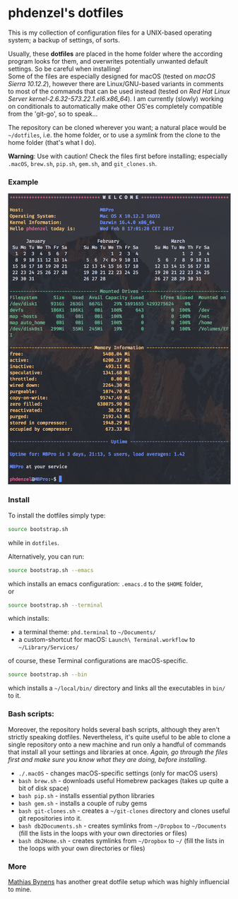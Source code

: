 # phdenzel's dotfiles

This is my collection of configuration files for a UNIX-based operating system; a backup of settings, of sorts.
  
Usually, these **dotfiles** are placed in the home folder where the according program looks for them, and overwrites potentially unwanted default settings. So be careful when installing!  
Some of the files are especially designed for macOS (tested on *macOS Sierra 10.12.2*), however there are Linux/GNU-based variants in comments to most of the commands that can be used instead (tested on *Red Hat Linux Server kernel-2.6.32-573.22.1.el6.x86_64*). I am currently (slowly) working on conditionals to automatically make other OS'es completely compatible from the 'git-go', so to speak...
  
The repository can be cloned wherever you want; a natural place would be `~/dotfiles`, i.e. the home folder, or to use a *symlink* from the clone to the home folder (that's what I do).

**Warning**: Use with caution! Check the files first before installing; especially `.macOS`, `brew.sh`, `pip.sh`, `gem.sh`, and `git_clones.sh`.

### Example
![Screenshot of my shell prompt](screenshot.png)
  
### Install

To install the dotfiles simply type:

```bash
source bootstrap.sh
```
while in `dotfiles`.

Alternatively, you can run:

```bash
source bootstrap.sh --emacs
```

which installs an emacs configuration: `.emacs.d` to the `$HOME` folder,   
or

```bash
source bootstrap.sh --terminal
```

which installs:

* a terminal theme: `phd.terminal` to `~/Documents/`
* a custom-shortcut for macOS: `Launch\ Terminal.workflow` to `~/Library/Services/`

of course, these Terminal configurations are macOS-specific.
 
```bash
source bootstrap.sh --bin
```
which installs a `~/local/bin/` directory and links all the executables
in `bin/` to it.   
 
 
### Bash scripts:
Moreover, the repository holds several bash scripts, although they aren't strictly speaking dotfiles. Nevertheless, it's quite useful to be able to clone a single repository onto a new machine and run only a handful of commands that install all your settings and libraries at once.
*Again, go through the files first and make sure you know what they are doing, before installing*.

* `./.macOS` - changes macOS-specific settings (only for macOS users)
* `bash brew.sh` - downloads useful Homebrew packages (takes up quite a bit of disk space)
* `bash pip.sh` - installs essential python libraries
* `bash gem.sh` - installs a couple of ruby gems
* `bash git-clones.sh` - creates a `~/git-clones` directory and clones useful git repositories into it.
* `bash db2Documents.sh` - creates symlinks from `~/Dropbox` to `~/Documents` (fill the lists in the loops with your own directories or files)
* `bash db2Home.sh` - creates symlinks from `~/Dropbox` to `~/` (fill the lists in the loops with your own directories or files)

### More
[Mathias Bynens](https://github.com/mathiasbynens/dotfiles) has another great dotfile setup which was highly influencial to mine.
